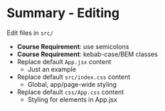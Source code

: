 # Summary - Editing

Edit files in `src/`
- **Course Requirement**: use semicolons
- **Course Requirement**: kebab-case/BEM classes
- Replace default `App.jsx` content
  - Just an example
- Replace default `src/index.css` content
  - Global, app/page-wide styling
- Replace default `css/App.css` content
  - Styling for elements in App.jsx


